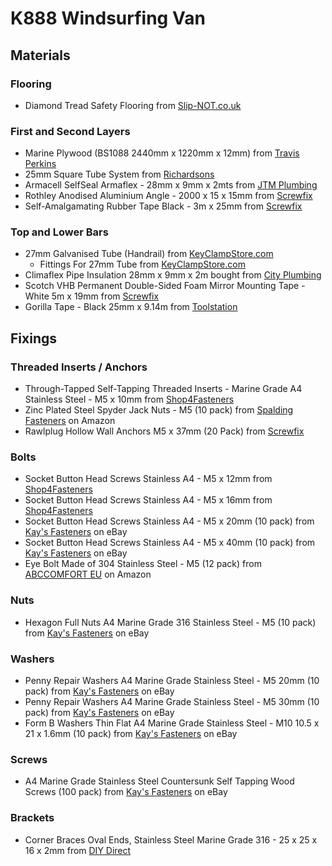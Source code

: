 # K888 Windsurfing Van

## Materials

### Flooring

- Diamond Tread Safety Flooring from [Slip-NOT.co.uk](https://www.slip-not.co.uk/products/diamond-tread-safety-flooring-linear-metre?variant=40340554547393)



### First and Second Layers

- Marine Plywood (BS1088 2440mm x 1220mm x 12mm) from [Travis Perkins](https://www.travisperkins.co.uk/plywood/marine-plywood-bs1088-2440mm-x-1220mm-x-12mm/p/698115)
- 25mm Square Tube System from [Richardsons](https://www.richardsonsuk.co.uk/25mm-square-tube-system/p47)
- Armacell SelfSeal Armaflex - 28mm x 9mm x 2mts from [JTM Plumbing](https://www.jtmplumbing.co.uk/search/armacell-selfseal-armaflex)
- Rothley Anodised Aluminium Angle - 2000 x 15 x 15mm from [Screwfix](https://www.screwfix.com/p/rothley-anodised-aluminium-angle-2000-x-15-x-15mm/712jp)
- Self-Amalgamating Rubber Tape Black - 3m x 25mm from [Screwfix](https://www.screwfix.com/p/self-amalgamating-rubber-tape-black-3m-x-25mm/2115v)



### Top and Lower Bars

- 27mm Galvanised Tube (Handrail) from [KeyClampStore.com](https://www.keyclampstore.com/27mm-handrailing)
  - Fittings For 27mm Tube from [KeyClampStore.com](https://www.keyclampstore.com/key-clamp-fittings/27mm-key-clamp/)
- Climaflex Pipe Insulation 28mm x 9mm x 2m bought from [City Plumbing](https://www.cityplumbing.co.uk/Climaflex-Pipe-Insulation-28mm-x-9mm-x-2m/p/871868)
- Scotch VHB Permanent Double-Sided Foam Mirror Mounting Tape - White 5m x 19mm from [Screwfix](https://www.screwfix.com/p/scotch-vhb-permanent-double-sided-foam-mirror-mounting-tape-white-5m-x-19mm/404jj)
- Gorilla Tape - Black 25mm x 9.14m from [Toolstation](https://www.toolstation.com/gorilla-cloth-duct-tape/p80306)



## Fixings

### Threaded Inserts / Anchors

- Through-Tapped Self-Tapping Threaded Inserts - Marine Grade A4 Stainless Steel - M5 x 10mm from [Shop4Fasteners](https://shop4fasteners.co.uk/through-tapped-self-tapping-threaded-inserts-marine-grade-a4-stainless-steel-m5-x-10mm.html)
- Zinc Plated Steel Spyder Jack Nuts - M5 (10 pack) from [Spalding Fasteners](https://www.amazon.co.uk/gp/product/B07J2K2F6D/) on Amazon
- Rawlplug Hollow Wall Anchors M5 x 37mm (20 Pack) from [Screwfix](https://www.screwfix.com/p/rawlplug-hollow-wall-anchors-m5-x-37mm-20-pack/99201)



### Bolts

- Socket Button Head Screws Stainless A4 - M5 x 12mm from [Shop4Fasteners](https://shop4fasteners.co.uk/socket-button-head-screws-stainless-a4-m5-x-12mm.html)
- Socket Button Head Screws Stainless A4 - M5 x 16mm from [Shop4Fasteners](https://shop4fasteners.co.uk/socket-button-head-screws-stainless-a4-m5-x-16mm.html)
- Socket Button Head Screws Stainless A4 - M5 x 20mm (10 pack) from [Kay's Fasteners](https://www.ebay.co.uk/str/kaysfasteners) on eBay
- Socket Button Head Screws Stainless A4 - M5 x 40mm (10 pack) from [Kay's Fasteners](https://www.ebay.co.uk/str/kaysfasteners) on eBay
- Eye Bolt Made of 304 Stainless Steel - M5 (12 pack) from [ABCCOMFORT EU](https://www.amazon.co.uk/gp/product/B0921KYN2B) on Amazon



### Nuts

- Hexagon Full Nuts A4 Marine Grade 316 Stainless Steel - M5 (10 pack) from [Kay's Fasteners](https://www.ebay.co.uk/str/kaysfasteners) on eBay



### Washers

- Penny Repair Washers A4 Marine Grade Stainless Steel - M5 20mm (10 pack) from [Kay's Fasteners](https://www.ebay.co.uk/str/kaysfasteners) on eBay
- Penny Repair Washers A4 Marine Grade Stainless Steel - M5 30mm (10 pack) from [Kay's Fasteners](https://www.ebay.co.uk/str/kaysfasteners) on eBay
- Form B Washers Thin Flat A4 Marine Grade Stainless Steel - M10 10.5 x 21 x 1.6mm (10 pack) from [Kay's Fasteners](https://www.ebay.co.uk/str/kaysfasteners) on eBay



### Screws

- A4 Marine Grade Stainless Steel Countersunk Self Tapping Wood Screws (100 pack) from [Kay's Fasteners](https://www.ebay.co.uk/str/kaysfasteners) on eBay



### Brackets

- Corner Braces Oval Ends, Stainless Steel Marine Grade 316 - 25 x 25 x 16 x 2mm from [DIY Direct](https://www.diydirect.com/corner-braces-oval-ends-stainless-steel-marine-grade-316-25-x-25-x-16-x-2mm-10-pack)

